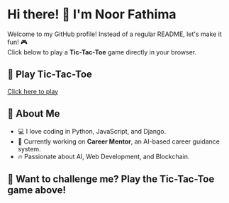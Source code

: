 # Hi there! 👋 I'm Noor Fathima

Welcome to my GitHub profile! Instead of a regular README, let's make it fun! 🎮  
Click below to play a **Tic-Tac-Toe** game directly in your browser.

## 🎲 Play Tic-Tac-Toe
[Click here to play](https://noorfathima0.github.io/tic-tac-toe/)

## 🎯 About Me
- 💻 I love coding in Python, JavaScript, and Django.
- 🚀 Currently working on **Career Mentor**, an AI-based career guidance system.
- 🔥 Passionate about AI, Web Development, and Blockchain.

## 🤔 Want to challenge me? Play the Tic-Tac-Toe game above!
